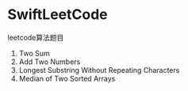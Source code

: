 # SwiftLeetCode
leetcode算法题目
1. Two Sum
2. Add Two Numbers
3. Longest Substring Without Repeating Characters
4. Median of Two Sorted Arrays
